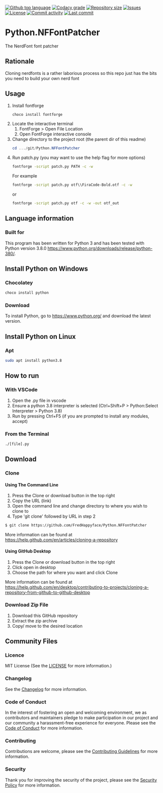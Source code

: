 [![Github top language](https://img.shields.io/github/languages/top/FredHappyface/Python.NFFontPatcher.svg?style=for-the-badge)](../../)
[![Codacy grade](https://img.shields.io/codacy/grade/[codacy-proj-id].svg?style=for-the-badge)](https://www.codacy.com/manual/FredHappyface/Python.NFFontPatcher)
[![Repository size](https://img.shields.io/github/repo-size/FredHappyface/Python.NFFontPatcher.svg?style=for-the-badge)](../../)
[![Issues](https://img.shields.io/github/issues/FredHappyface/Python.NFFontPatcher.svg?style=for-the-badge)](../../issues)
[![License](https://img.shields.io/github/license/FredHappyface/Python.NFFontPatcher.svg?style=for-the-badge)](/LICENSE.md)
[![Commit activity](https://img.shields.io/github/commit-activity/m/FredHappyface/Python.NFFontPatcher.svg?style=for-the-badge)](../../commits/master)
[![Last commit](https://img.shields.io/github/last-commit/FredHappyface/Python.NFFontPatcher.svg?style=for-the-badge)](../../commits/master)

# Python.NFFontPatcher

The NerdFont font patcher

## Rationale
Cloning nerdfonts is a rather laborious process so this repo just has the bits
you need to build your own nerd font

## Usage
1. Install fontforge
	```powershell
	choco install fontforge
	```
2. Locate the interactive terminal
   1. FontForge > Open File Location
   2. Open FontForge interactive console
3. Change directory to the project root (the parent dir of this readme)
	```powershell
	cd .../git/Python.NFFontPatcher
	```
4. Run patch.py (you may want to use the help flag for more options)
	```cmd
	fontforge -script patch.py PATH -c -w
	```
	For example
	```cmd
	fontforge -script patch.py otf\\FiraCode-Bold.otf -c -w
	```
	or
	```cmd
	fontforge -script patch.py otf -c -w -out otf_out
	```



## Language information
### Built for
This program has been written for Python 3 and has been tested with
Python version 3.8.0 <https://www.python.org/downloads/release/python-380/>.

## Install Python on Windows
### Chocolatey
```powershell
choco install python
```
### Download
To install Python, go to <https://www.python.org/> and download the latest
version.

## Install Python on Linux
### Apt
```bash
sudo apt install python3.8
```

## How to run
### With VSCode
1. Open the .py file in vscode
2. Ensure a python 3.8 interpreter is selected (Ctrl+Shift+P > Python:Select
Interpreter > Python 3.8)
3. Run by pressing Ctrl+F5 (if you are prompted to install any modules, accept)
### From the Terminal
```bash
./[file].py
```


## Download
### Clone
#### Using The Command Line
1. Press the Clone or download button in the top right
2. Copy the URL (link)
3. Open the command line and change directory to where you wish to
clone to
4. Type 'git clone' followed by URL in step 2
```bash
$ git clone https://github.com/FredHappyface/Python.NFFontPatcher
```

More information can be found at
<https://help.github.com/en/articles/cloning-a-repository>

#### Using GitHub Desktop
1. Press the Clone or download button in the top right
2. Click open in desktop
3. Choose the path for where you want and click Clone

More information can be found at
<https://help.github.com/en/desktop/contributing-to-projects/cloning-a-repository-from-github-to-github-desktop>

### Download Zip File

1. Download this GitHub repository
2. Extract the zip archive
3. Copy/ move to the desired location


## Community Files
### Licence
MIT License
(See the [LICENSE](/LICENSE.md) for more information.)

### Changelog
See the [Changelog](/CHANGELOG.md) for more information.

### Code of Conduct
In the interest of fostering an open and welcoming environment, we
as contributors and maintainers pledge to make participation in our
project and our community a harassment-free experience for everyone.
Please see the
[Code of Conduct](https://github.com/FredHappyface/.github/blob/master/CODE_OF_CONDUCT.md) for more information.

### Contributing
Contributions are welcome, please see the [Contributing Guidelines](https://github.com/FredHappyface/.github/blob/master/CONTRIBUTING.md) for more information.

### Security
Thank you for improving the security of the project, please see the [Security Policy](https://github.com/FredHappyface/.github/blob/master/SECURITY.md) for more information.
